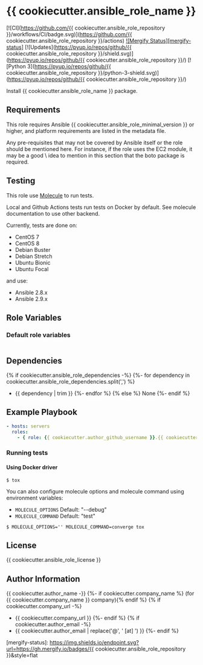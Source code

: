 # {{ cookiecutter.ansible_role_name }}

[![CI](https://github.com/{{ cookiecutter.ansible_role_repository }}/workflows/CI/badge.svg)](https://github.com/{{ cookiecutter.ansible_role_repository }}/actions)
[![Mergify Status][mergify-status]][mergify]
[![Updates](https://pyup.io/repos/github/{{ cookiecutter.ansible_role_repository }}/shield.svg)](https://pyup.io/repos/github/{{ cookiecutter.ansible_role_repository }}/)
[![Python 3](https://pyup.io/repos/github/{{ cookiecutter.ansible_role_repository }}/python-3-shield.svg)](https://pyup.io/repos/github/{{ cookiecutter.ansible_role_repository }}/)

Install {{ cookiecutter.ansible_role_name }} package.

## Requirements

This role requires Ansible {{ cookiecutter.ansible_role_minimal_version }} or higher, and platform requirements are listed in the metadata file.

Any pre-requisites that may not be covered by Ansible itself or the role should be mentioned here. For instance, if the role uses the EC2 module, it may be a good \ idea to mention in this section that the boto package is required.

## Testing

This role use [Molecule](https://github.com/ansible-community/molecule) to run
tests.

Local and Github Actions tests run tests on Docker by default.
See molecule documentation to use other backend.

Currently, tests are done on:
- CentOS 7
- CentOS 8
- Debian Buster
- Debian Stretch
- Ubuntu Bionic
- Ubuntu Focal

and use:
- Ansible 2.8.x
- Ansible 2.9.x

## Role Variables

### Default role variables

``` yaml
```

## Dependencies
{% if cookiecutter.ansible_role_dependencies -%}
{%- for dependency in cookiecutter.ansible_role_dependencies.split(',') %}
- {{ dependency | trim }}
{%- endfor %}
{% else %}
None
{%- endif %}

## Example Playbook

``` yaml
- hosts: servers
  roles:
    - { role: {{ cookiecutter.author_github_username }}.{{ cookiecutter.ansible_role_name }} }
```

### Running tests

#### Using Docker driver

```
$ tox
```

You can also configure molecule options and molecule command using environment variables:
* `MOLECULE_OPTIONS` Default: "--debug"
* `MOLECULE_COMMAND` Default: "test"

```
$ MOLECULE_OPTIONS='' MOLECULE_COMMAND=converge tox
```

## License

{{ cookiecutter.ansible_role_license }}

## Author Information

{{ cookiecutter.author_name -}}
{%- if cookiecutter.company_name %} (for {{ cookiecutter.company_name }} company){% endif %}
{% if cookiecutter.company_url -%}
- {{ cookiecutter.company_url }}
{%- endif %}
{% if cookiecutter.author_email -%}
- {{ cookiecutter.author_email | replace('@', ' [at] ') }}
{%- endif %}

[mergify]: https://mergify.io
[mergify-status]: https://img.shields.io/endpoint.svg?url=https://gh.mergify.io/badges/{{ cookiecutter.ansible_role_repository }}&style=flat
